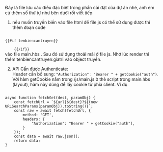 Đây là file lưu các điều đặc biệt trong phần cài đặt của dự án nhé, anh em cứ thêm số thứ tự như bên dưới rồi viết tiếp

1) nếu muốn truyền biến vào file html để file js có thể sử dụng được thì thêm đoạn code
<code>
{{#if tenbiencantruyen}}
    <script>
        let tenbiencantruyen = {{ tenbiencantruyen }};
    </script>
    {{/if}}
</code>
vào file main.hbs .
Sau đó sử dụng thoải mái ở file js.
Nhớ lúc render thì thêm tenbiencantruyen:giatri vào object truyền.
<br>

2) API Cần được Authenticate: <br />
Header cần bổ sung: <code>"Authorization": "Bearer " + getCookie("auth")</code>. Với hàm getCookie nằm trong /js/main.js ở thẻ script trong main.hbs (layout), hàm này dùng để lấy cookie từ phía client. Ví dụ:<br />
<code>
async function fetchGet(dest, paramObj) {
    const fetchUrl = `${url}${dest}?${(new URLSearchParams(paramObj)).toString()}`;
    const raw = await fetch(fetchUrl, {
        method: 'GET',
        headers: {
            "Authorization": "Bearer " + getCookie("auth"),
        }
    });
    const data = await raw.json();
    return data;
}
</code>
